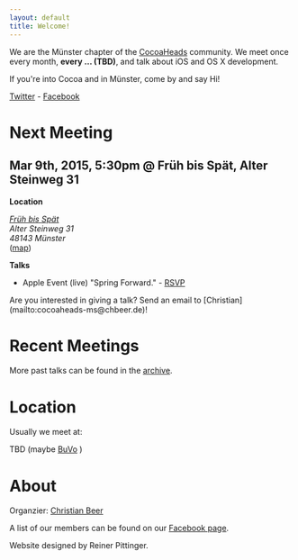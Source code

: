```yaml
---
layout: default
title: Welcome!
---
```


We are the Münster chapter of the [CocoaHeads](http://www.cocoaheads.org) community. We meet once every month, **every … (TBD)**, and talk about iOS and OS X development. 

If you're into Cocoa and in Münster, come by and say Hi!

<!--  id="social-buttons" -->
<div class="container-fluid">
	<a class="twitter" href="https://twitter.com/cocoaheads_ms"><span class="title">Twitter</span></a>
	 - 
	<a class="vimeo" href="https://www.facebook.com/groups/cocoaheads.ms/"><span clasS="title">Facebook</span></a> 
<!--	<a class="google" href="http://groups.google.com/group/berlin-cocoaheads?hl=de">
		<span class="title">Groups</span>
	</a> -->
	<div class="clear"></div>
</div>

# Next Meeting

<h2 class="meeting upcoming">Mar 9th, 2015, 5:30pm @ Früh bis Spät, Alter Steinweg 31</h2>

**Location**

<address><a href="https://www.google.com/maps/place/Früh+Bis+Spät/@51.961794,7.633094,17z/data=!3m1!4b1!4m2!3m1!1s0x47b9bae7be7a8a05:0xef38ea6ffd59a6f2">Früh bis Spät</a><br/>
Alter Steinweg 31<br/>
48143 Münster<br/>
</address>
(<a href="https://www.google.com/maps/place/Früh+Bis+Spät/@51.961794,7.633094,17z/data=!3m1!4b1!4m2!3m1!1s0x47b9bae7be7a8a05:0xef38ea6ffd59a6f2">map</a>)

**Talks**

* Apple Event (live) "Spring Forward." - [RSVP](https://www.facebook.com/events/1571788669765074/)

<div id="talk-survey" class="drop-shadow lifted">
    Are you interested in giving a talk? Send an email to [Christian](mailto:cocoaheads-ms@chbeer.de)!
</div>

# Recent Meetings

More past talks can be found in the [archive](talks-archive.html).

# Location

Usually we meet at:

TBD (maybe [BuVo](https://www.google.com/maps/place/Der+Bunte+Vogel/@51.961572,7.631933,17z/data=!4m7!1m4!3m3!1s0x47b9badcec10a469:0x391f394c77bd9482!2sDer+Bunte+Vogel!3b1!3m1!1s0x47b9badcec10a469:0x391f394c77bd9482) )
<!--<address id="codekollektiv-vcard">
  <strong>CodeKollektiv</strong><br>
  Großbeerenstraße 79, 3rd floor<br>
  10963 Berlin (Kreuzberg)<br>
</address>

<a href="http://maps.google.com/maps?q=Gro%C3%9Fbeerenstra%C3%9Fe+79,+10963,+Berlin,+Deutschland&hl=en&ie=UTF8&sll=37.0625,-95.677068&sspn=52.815565,56.953125&vpsrc=6&hnear=Gro%C3%9Fbeerenstra%C3%9Fe+79,+Berlin+10963+Berlin,+Germany&t=v&z=16">CodeKollektiv on Google Maps</a>

The closest subway stations are:

<p>
      <a href="http://www.fahrinfo-berlin.de/Fahrinfo/bin/" title="Fahrplan Info"><img style="height:30px" src="http://upload.wikimedia.org/wikipedia/commons/thumb/d/d4/Bvg-logo.svg/235px-Bvg-logo.svg.png"></a><br>
      <a class="bvg u1" href="http://www.bvg.de/index.php/de/3729/name/U-Bahnlinie+U1.html" title="U1 subway info">U1</a>
      <a class="bvg u7" href="http://www.bvg.de/index.php/de/3735/name/U-Bahnlinie+U7.html" title="U7 subway info">U7</a>
      <a href="http://www.bvg.de/index.php/de/3729/name/U-Bahnlinie+U1/area/89482.html" title="Subway station info">Möckernbrücke</a>
      (<a href="http://goo.gl/maps/40kY" title="Route from Möckernbrücke to CodeKollektiv">~5 min walk from Ausgang Tempelhofer Ufer / Möckernstr</a>)
      <br>
      <a class="bvg u6" href="http://www.bvg.de/index.php/de/3734/name/U-Bahnlinie+U6.html" title="U6 subway info">U6</a>
      <a class="bvg u7" href="http://www.bvg.de/index.php/de/3735/name/U-Bahnlinie+U7.html" title="U7 subway info">U7</a>
      <a class="bvg bus" href="http://www.bvg.de/index.php/de/binaries/asset/download/58202/file/1-1" title="Bus 140 stops">140</a>
      <a class="bvg metrobus" href="http://www.bvg.de/index.php/de/binaries/asset/download/22107/file/1-1" title="Bus M19 stops"><span class="metrobus">M</span>19</a>
      <a href="http://www.bvg.de/index.php/de/3735/name/U-Bahnlinie+U7/area/89332.html" title="Subway station info">Mehringdamm</a>
      (<a href="http://goo.gl/maps/gG37" title="Route from Mehringdamm to CodeKollektiv">~5–10 min walk from Ausgang Obentrautstraße / Finanzamt.</a>)
      <br>
      <a class="bvg u1" href="http://www.bvg.de/index.php/de/3729/name/U-Bahnlinie+U1.html" title="U1 subway info">U1</a>
      <a class="bvg u6" href="http://www.bvg.de/index.php/de/3734/name/U-Bahnlinie+U6.html" title="U6 subway info">U6</a>
      <a class="bvg bus" href="http://www.bvg.de/index.php/de/binaries/asset/download/22274/file/1-1" title="Bus 248 stops">248</a>
      <a class="bvg metrobus" href="http://www.bvg.de/index.php/de/binaries/asset/download/22119/file/1-1" title="Bus M41 stops"><span class="metrobus">M</span>41</a>
      <a href="http://www.bvg.de/index.php/de/3735/name/U-Bahnlinie+U7/area/89332.html" title="Subway station info">Hallesches Tor</a>
      (<a href="http://goo.gl/maps/GlR4" title="Route from Hallesches Tor to CodeKollektiv">~10–15 min walk</a>)
  </p>	
  
## Drinks and Food

Drinks are available on site for € 1.– per bottle.

Wanna grab something to eat before the meetup? There is a good pizza/pasta place on the corner right next to CodeKollektiv. 

Also, there are a lot of food stalls around U Mehringdamm.
-->

# About

Organzier: [Christian Beer](http://chbeer.de)

A list of our members can be found on our [Facebook page](https://www.facebook.com/groups/cocoaheads.ms/).

<p class="footer">Website designed by Reiner Pittinger.</p>
